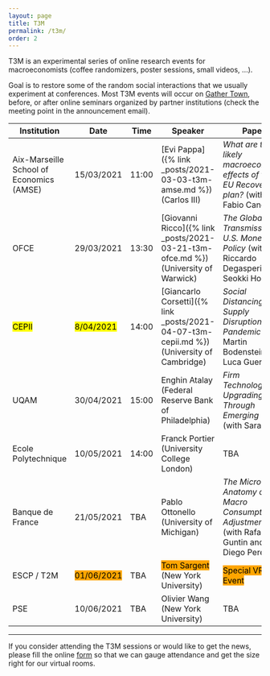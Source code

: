```yaml
---
layout: page
title: T3M
permalink: /t3m/
order: 2
---
```


T3M is an experimental series of online research events for macroeconomists (coffee randomizers, poster sessions, small videos, ...). 

Goal is to restore some of the random social interactions that we usually experiment at conferences.
Most T3M events will occur on [Gather Town](https://gather.town/), before, or after online seminars organized by partner institutions (check the meeting point in the announcement email).

| Institution                              | Date                                                     | Time  | Speaker                                                                                   | Paper                                                                                                |
| ---------------------------------------- | -------------------------------------------------------- | ----- | ----------------------------------------------------------------------------------------- | ---------------------------------------------------------------------------------------------------- |
| Aix-Marseille School of Economics (AMSE) | 15/03/2021                                               | 11:00 | [Evi Pappa]({% link _posts/2021-03-03-t3m-amse.md %})  (Carlos III)                       | *What are the likely macroeconomic effects of the EU Recovery plan?* (with Fabio Canova)             |
| OFCE                                     | 29/03/2021                                               | 13:30 | [Giovanni Ricco]({% link _posts/2021-03-21-t3m-ofce.md %})  (University of Warwick)       | *The Global Transmission of U.S. Monetary Policy* (with Riccardo Degasperi and Seokki Hong)          |
| <mark>CEPII</mark>                       | <mark>8/04/2021</mark>                                   | 14:00 | [Giancarlo Corsetti]({% link _posts/2021-04-07-t3m-cepii.md %}) (University of Cambridge) | *Social Distancing and Supply Disruptions in a Pandemic* (with Martin Bodenstein and Luca Guerrieri) |
| UQAM                                     | 30/04/2021                                               | 15:00  | Enghin Atalay (Federal Reserve Bank of Philadelphia)                                      | *Firm Technology Upgrading Through Emerging Work* (with Sarada)                                        |
| Ecole Polytechnique                      | 10/05/2021                                               | 14:00   | Franck Portier (University College London)                                                | TBA                                                                                                  |
| Banque de France                         | 21/05/2021                                               | TBA   | Pablo Ottonello (University of Michigan)                                                  | *The Micro Anatomy of Macro Consumption Adjustments* (with Rafael Guntin and Diego Perez)            |
| ESCP / T2M                               | <mark style="background-color: orange">01/06/2021</mark> | TBA   | <mark style="background-color: orange">Tom Sargent</mark>  (New York University)          | <mark style="background-color: orange">Special VR Event</mark>                                       |
| PSE                                      | 10/06/2021                                               | TBA   | Olivier Wang  (New York University)                                                       | TBA                                                                                                  |

---

If you consider attending the T3M sessions or would like to get the news, please fill the online [form](https://forms.gle/r4CaeMBBKRHB31kB7) so that we can gauge attendance and get the size right for our virtual rooms.
